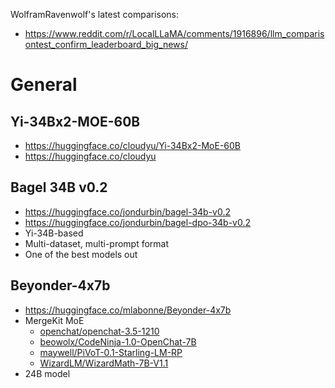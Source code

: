 WolframRavenwolf's latest comparisons:
* https://www.reddit.com/r/LocalLLaMA/comments/1916896/llm_comparisontest_confirm_leaderboard_big_news/

# General
## Yi-34Bx2-MOE-60B
* https://huggingface.co/cloudyu/Yi-34Bx2-MoE-60B
* https://huggingface.co/cloudyu
## Bagel 34B v0.2
* https://huggingface.co/jondurbin/bagel-34b-v0.2
* https://huggingface.co/jondurbin/bagel-dpo-34b-v0.2
* Yi-34B-based
* Multi-dataset, multi-prompt format
* One of the best models out
## Beyonder-4x7b
- https://huggingface.co/mlabonne/Beyonder-4x7b
- MergeKit MoE
	- [openchat/openchat-3.5-1210](https://huggingface.co/openchat/openchat-3.5-1210)
	- [beowolx/CodeNinja-1.0-OpenChat-7B](https://huggingface.co/beowolx/CodeNinja-1.0-OpenChat-7B)
	- [maywell/PiVoT-0.1-Starling-LM-RP](https://huggingface.co/maywell/PiVoT-0.1-Starling-LM-RP)
	- [WizardLM/WizardMath-7B-V1.1](https://huggingface.co/WizardLM/WizardMath-7B-V1.1)
- 24B model
